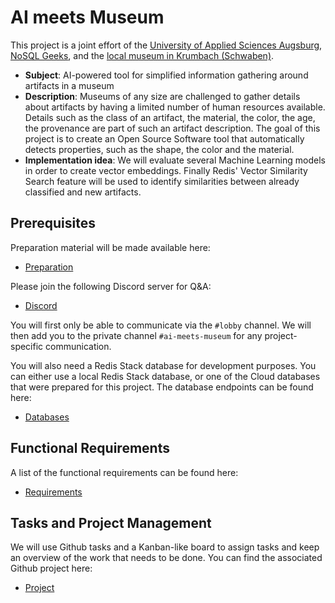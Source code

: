 # AI meets Museum

This project is a joint effort of the [University of Applied Sciences Augsburg](https://www.hs-augsburg.de), [NoSQL Geeks](https://www.nosqlgeeks.com/de/index.html), and the [local museum in Krumbach (Schwaben)](https://www.museum-krumbach.de).


* **Subject**: AI-powered tool for simplified information gathering around artifacts in a museum
* **Description**: Museums of any size are challenged to gather details about artifacts by having a limited number of human resources available. Details such as the class of an artifact, the material, the color, the age, the provenance are part of such an artifact description. The goal of this project is to create an Open Source Software tool that automatically detects properties, such as the shape, the color and the material.
* **Implementation idea**: We will evaluate several Machine Learning models in order to create vector embeddings. Finally Redis' Vector Similarity Search feature will be used to identify similarities between already classified and new artifacts.

## Prerequisites

Preparation material will be made available here:

* [Preparation](./doc/Preparation.md)

Please join the following Discord server for Q&A:

* [Discord](https://discord.gg/J2qERxHCPP)

You will first only be able to communicate via the `#lobby` channel. We will then add you to the private channel `#ai-meets-museum` for any project-specific communication.

You will also need a Redis Stack database for development purposes. You can either use a local Redis Stack database, or one of the Cloud databases that were prepared for this project. The database endpoints can be found here:

* [Databases](https://github.com/nosqlgeek/ai-meets-museum-priv)

## Functional Requirements

A list of the functional requirements can be found here:

* [Requirements](./doc/Requirements.md)

## Tasks and Project Management

We will use Github tasks and a Kanban-like board to assign tasks and keep an overview of the work that needs to be done. You can find the associated Github project here:

* [Project](https://github.com/users/nosqlgeek/projects/1)
